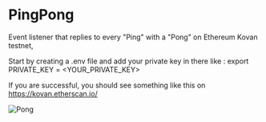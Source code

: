 # PingPong
Event listener that replies to every "Ping" with a "Pong" on Ethereum Kovan testnet,

Start by creating a .env file and add your private key in there like :
export PRIVATE_KEY = <YOUR_PRIVATE_KEY>

If you are successful, you should see something like this on https://kovan.etherscan.io/

![Pong](https://user-images.githubusercontent.com/79459355/162221952-360b9043-732f-49ab-a886-e784caffe516.png)
